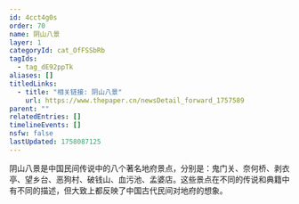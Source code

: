 ```yaml
---
id: 4cct4g0s
order: 70
name: 阴山八景
layer: 1
categoryId: cat_OfFSSbRb
tagIds:
  - tag_dE92ppTk
aliases: []
titledLinks:
  - title: "相关链接: 阴山八景"
    url: https://www.thepaper.cn/newsDetail_forward_1757589
parent: ""
relatedEntries: []
timelineEvents: []
nsfw: false
lastUpdated: 1758087125
---
```


阴山八景是中国民间传说中的八个著名地府景点，分别是：鬼门关、奈何桥、剥衣亭、望乡台、恶狗村、破钱山、血污池、孟婆店。这些景点在不同的传说和典籍中有不同的描述，但大致上都反映了中国古代民间对地府的想象。